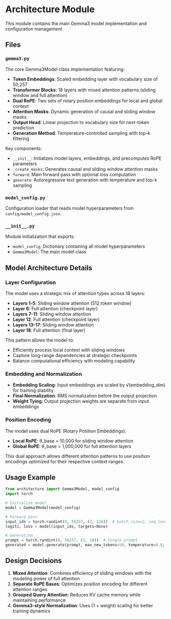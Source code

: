# Architecture Module

This module contains the main Gemma3 model implementation and configuration management.

## Files

### `gemma3.py`
The core Gemma3Model class implementation featuring:

- **Token Embeddings**: Scaled embedding layer with vocabulary size of 50,257
- **Transformer Blocks**: 18 layers with mixed attention patterns (sliding window and full attention)
- **Dual RoPE**: Two sets of rotary position embeddings for local and global context
- **Attention Masks**: Dynamic generation of causal and sliding window masks
- **Output Head**: Linear projection to vocabulary size for next-token prediction
- **Generation Method**: Temperature-controlled sampling with top-k filtering

Key components:
- `__init__`: Initializes model layers, embeddings, and precomputes RoPE parameters
- `_create_masks`: Generates causal and sliding window attention masks
- `forward`: Main forward pass with optional loss computation
- `generate`: Autoregressive text generation with temperature and top-k sampling

### `model_config.py`
Configuration loader that reads model hyperparameters from `config/model_config.json`.

### `__init__.py`
Module initialization that exports:
- `model_config`: Dictionary containing all model hyperparameters
- `Gemma3Model`: The main model class

## Model Architecture Details

### Layer Configuration
The model uses a strategic mix of attention types across 18 layers:
- **Layers 1-5**: Sliding window attention (512 token window)
- **Layer 6**: Full attention (checkpoint layer)
- **Layers 7-11**: Sliding window attention
- **Layer 12**: Full attention (checkpoint layer)
- **Layers 13-17**: Sliding window attention
- **Layer 18**: Full attention (final layer)

This pattern allows the model to:
- Efficiently process local context with sliding windows
- Capture long-range dependencies at strategic checkpoints
- Balance computational efficiency with modeling capability

### Embedding and Normalization
- **Embedding Scaling**: Input embeddings are scaled by √(embedding_dim) for training stability
- **Final Normalization**: RMS normalization before the output projection
- **Weight Tying**: Output projection weights are separate from input embeddings

### Position Encoding
The model uses dual RoPE (Rotary Position Embeddings):
- **Local RoPE**: θ_base = 10,000 for sliding window attention
- **Global RoPE**: θ_base = 1,000,000 for full attention layers

This dual approach allows different attention patterns to use position encodings optimized for their respective context ranges.

## Usage Example

```python
from architecture import Gemma3Model, model_config
import torch

# Initialize model
model = Gemma3Model(model_config)

# Forward pass
input_ids = torch.randint(0, 50257, (2, 128))  # batch_size=2, seq_len=128
logits, loss = model(input_ids, targets=None)

# Generation
prompt = torch.randint(0, 50257, (1, 10))  # Single prompt
generated = model.generate(prompt, max_new_tokens=50, temperature=0.8, top_k=40)
```

## Design Decisions

1. **Mixed Attention**: Combines efficiency of sliding windows with the modeling power of full attention
2. **Separate RoPE Bases**: Optimizes position encoding for different attention ranges
3. **Grouped Query Attention**: Reduces KV cache memory while maintaining performance
4. **Gemma3-style Normalization**: Uses (1 + weight) scaling for better training dynamics